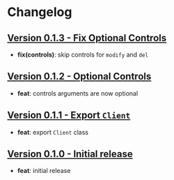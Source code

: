 # Changelog

## [Version 0.1.3 - Fix Optional Controls](https://github.com/csquare-ai/ldapjs-client/releases/tag/0.1.3)

- **fix(controls)**: skip controls for `modify` and `del`

## [Version 0.1.2 - Optional Controls](https://github.com/csquare-ai/ldapjs-client/releases/tag/0.1.2)

- **feat**: controls arguments are now optional

## [Version 0.1.1 - Export `Client`](https://github.com/csquare-ai/ldapjs-client/releases/tag/0.1.1)

- **feat**: export `Client` class

## [Version 0.1.0 - Initial release](https://github.com/csquare-ai/ldapjs-client/releases/tag/0.1.0)

- **feat**: initial release

